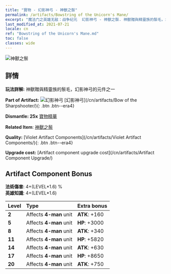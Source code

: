 ```yaml
---
title: "寶物 - 幻影神弓 - 神獸之鬃"
permalink: /artifacts/Bowstring of the Unicorn's Mane/
excerpt: "魔法门之英雄无敌：战争纪元  幻影神弓 - 神獸之鬃. 神獸贈與精靈族的鬃毛，幻影神弓的元件之一"
last_modified_at: 2021-07-21
locale: cn
ref: "Bowstring of the Unicorn's Mane.md"
toc: false
classes: wide
---
```


 ![神獸之鬃](/images/t/artifact_40103.png)



## 詳情

 **玩法詳解:** 神獸贈與精靈族的鬃毛，幻影神弓的元件之一

 **Part of Artifact:** ![幻影神弓](/images/t/icon_artifact_10.png) [幻影神弓](/cn/artifacts/Bow of the Sharpshooter/){: .btn .btn--era4}

 **Dismantle: 25x** [寶物精華](/cn/Items/con_905/)

 **Related Item**: [神獸之鬃](/cn/Items/art_105/)

 **Quality:** [Violet Artifact Components](/cn/artifacts/Violet Artifact Components/){: .btn .btn--era4}

 **Upgrade cost:** [Artifact component upgrade cost](/cn/artifacts/Artifact Component Upgrade/)

## Artifact Component Bonus

  **法術傷害**: 4+(LEVEL\*1.6) %<br/>**英雄知識**: 4+(LEVEL\*1.6)

  |  Level  | Type |    Extra bonus  | 
  |:--------|:-----|:----------------| 
  | **2** | Affects **4-man** unit | **ATK**: +160 | 
  | **5** | Affects **4-man** unit | **HP**: +3000 | 
  | **8** | Affects **4-man** unit | **ATK**: +340 | 
  | **11** | Affects **4-man** unit | **HP**: +5820 | 
  | **14** | Affects **4-man** unit | **ATK**: +630 | 
  | **17** | Affects **4-man** unit | **HP**: +8650 | 
  | **20** | Affects **4-man** unit | **ATK**: +750 | 
